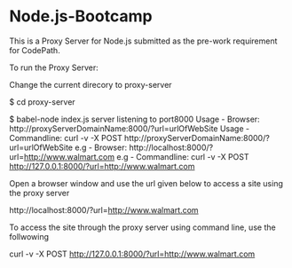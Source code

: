 # Node.js-Bootcamp

This is a Proxy Server for Node.js submitted as the pre-work requirement for CodePath.

To run the Proxy Server:

Change the current direcory to proxy-server

$ cd proxy-server

$ babel-node index.js
server listening to port8000
Usage - Browser: http://proxyServerDomainName:8000/?url=urlOfWebSite
Usage - Commandline: curl -v -X POST http://proxyServerDomainName:8000/?url=urlOfWebSite
e.g - Browser: http://localhost:8000/?url=http://www.walmart.com
e.g - Commandline: curl -v -X POST http://127.0.0.1:8000/?url=http://www.walmart.com


Open  a browser window and use the url given below to access a site using the proxy server

http://localhost:8000/?url=http://www.walmart.com

To access the site through the proxy server using command line, use the follwowing

curl -v -X POST http://127.0.0.1:8000/?url=http://www.walmart.com

